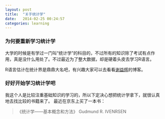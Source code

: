 ```yaml
---
layout: post
title:  "关于统计学"
date:   2014-02-25 00:24:57
categories: learning
---
```


### 为何要重新学习统计学
大学的时候是有学过一门叫“统计学”的科目的，不过所有的知识除了考试有点作用，真是没什么用处了。不过最近为了整大数据，却是硬着头皮去学习R语言。  

R语言估计在统计界是鼎鼎大名吧，有兴趣大家可以去看看[谢益辉](http://yihui.name/)的博客。

### 好好开始学习统计学吧
我这个人是比较注重基础知识的学习的，所以下定决心想把统计学拿下，就很认真地去找比较的书籍来了。
最近在京东上买了一本书： 
>《统计学——基本概念和方法》 Gudmund R. IVENRSEN